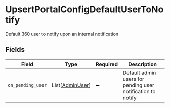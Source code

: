 # UpsertPortalConfigDefaultUserToNotify

Default 360 user to notify upon an internal notification


## Fields

| Field                                                       | Type                                                        | Required                                                    | Description                                                 |
| ----------------------------------------------------------- | ----------------------------------------------------------- | ----------------------------------------------------------- | ----------------------------------------------------------- |
| `on_pending_user`                                           | List[[AdminUser](../../models/shared/adminuser.md)]         | :heavy_minus_sign:                                          | Default admin users for pending user notification to notify |
